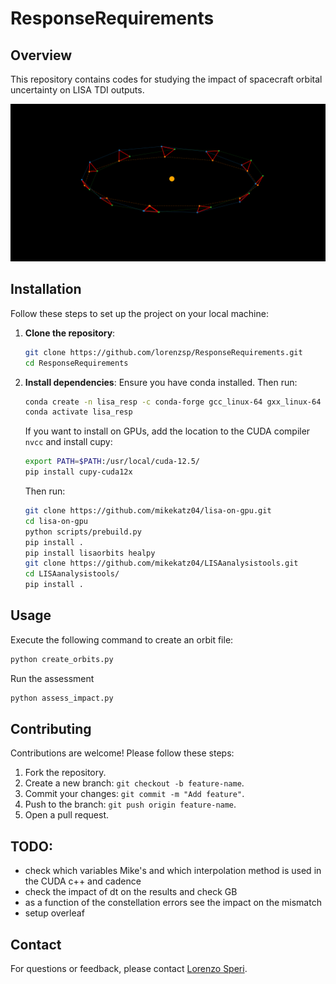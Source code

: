 # ResponseRequirements
## Overview
This repository contains codes for studying the impact of spacecraft orbital uncertainty on LISA TDI outputs.

![LISA orbits](report/figures/3d_orbit_around_sun.png)

## Installation
Follow these steps to set up the project on your local machine:

1. **Clone the repository**:
    ```bash
    git clone https://github.com/lorenzsp/ResponseRequirements.git
    cd ResponseRequirements
    ```

2. **Install dependencies**:
    Ensure you have conda installed. Then run:
    ```bash
    conda create -n lisa_resp -c conda-forge gcc_linux-64 gxx_linux-64 numpy Cython scipy jupyter ipython h5py matplotlib python=3.12
    conda activate lisa_resp
    ```
    
    If you want to install on GPUs, add the location to the CUDA compiler `nvcc` and install cupy:
    ```bash
    export PATH=$PATH:/usr/local/cuda-12.5/
    pip install cupy-cuda12x
    ```
    
    Then run:
    ```bash
    git clone https://github.com/mikekatz04/lisa-on-gpu.git
    cd lisa-on-gpu
    python scripts/prebuild.py
    pip install .
    pip install lisaorbits healpy
    git clone https://github.com/mikekatz04/LISAanalysistools.git
    cd LISAanalysistools/
    pip install .
    ```

## Usage
Execute the following command to create an orbit file:
```bash
python create_orbits.py
```

Run the assessment
```bash
python assess_impact.py
```

## Contributing
Contributions are welcome! Please follow these steps:
1. Fork the repository.
2. Create a new branch: `git checkout -b feature-name`.
3. Commit your changes: `git commit -m "Add feature"`.
4. Push to the branch: `git push origin feature-name`.
5. Open a pull request.

<!-- ## License
This project is licensed under the [License Name]. See the [LICENSE](LICENSE) file for details. -->

## TODO:
- check which variables Mike's and which interpolation method is used in the CUDA c++ and cadence
- check the impact of dt on the results and check GB
- as a function of the constellation errors see the impact on the mismatch
- setup overleaf


## Contact
For questions or feedback, please contact [Lorenzo Speri](https://github.com/lorenzsp).